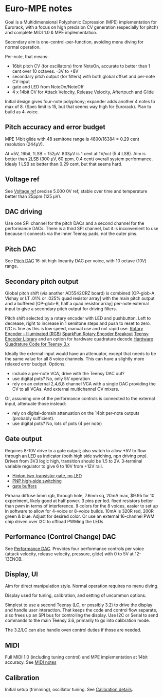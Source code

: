 # Euro-MPE notes

Goal is a Multidimensional Polyphonic Expression (MPE) implementation for Eurorack, with a focus on
high precision CV generation (especially for pitch) and complete MIDI 1.0 & MPE implementation.

Secondary aim is one-control-per-function, avoiding menu diving for normal operation.

Per-note, that means:

- 16bit pitch CV (for oscillators) from NoteOn, accurate to better than 1 cent over 10 octaves. -3V to +8V
- secondary pitch output (for filters) with both global offset and per-note CV input
- gate and LED from NoteOn/NoteOff
- 4 x 14bit CV for Attack Velocity, Release Velocity, Aftertouch and Glide

Initial design gives four-note polyphony; expander adds another 4 notes to max of 8. (Spec limit is 15, but that seems way high for Eurorack). Plan to build as 4-voice.

## Pitch accuracy and error budget

MPE 14bit glide with 48 semitone range is 4800/16384 = 0.29 cent resolution (244μV).

At ±5V, 16bit, 1LSB = 152μV. 833μV is 1 cent at 1V/oct (5.4 LSB).
    Aim is better than 2LSB (300 μV, 60 ppm, 0.4 cent) overall system performance. Idealy 1 LSB so better than 0.29 cent, but that seems hard.

## Voltage ref

See [Voltage ref](voltage-ref-LM399.md) precise 5.000 0V ref, stable over time and temperature better than 25ppm (125 μV).

## DAC driving

Use one SPI channel for the pitch DACs and a second channel for the performance DACs. There is a third SPI channel, but it is inconvenient to use because it connects via the inner Teensy pads, not the outer pins.

## Pitch DAC

See [Pitch DAC](pitch-dac.md) 16-bit high linearity DAC per voice, with 10 octave (10V) range.


## Secondary pitch output

Global pitch shift (via another AD5542CRZ board) is combined [OP-glob-A, Vishay or LT .01% or .025% quad resistor array] with the main pitch output and a buffered [OP-glob-B, half a quad resistor array] per-note external input to give a secondary pitch output for driving filters.

Pitch shift selected by a rotary encoder with LED and pushbutton. Left to decrease, right to increase in 1 semitone steps and push to reset to zero. I2C is fine as this is low speed, manual use and not rapid use.
[Rotary Encoder - Illuminated (RGB)](https://www.sparkfun.com/products/10982)
[SparkFun Rotary Encoder Breakout](https://www.sparkfun.com/products/11722)
[Teensy Encoder Library](https://www.pjrc.com/teensy/td_libs_Encoder.html)
and an option for hardware quadrature decode
[Hardware Quadrature Code for Teensy 3.x](https://forum.pjrc.com/threads/26803-Hardware-Quadrature-Code-for-Teensy-3-x)


Ideally the external input would have an attenuator, except that needs to be the same value for all 8 voice channels. This can have a slightly more relaxed error budget. Options:

- include a per-note VCA, drive with the Teensy DAC out?
- use digital pots? No, only 5V operation
- rely on an external 2,4,6,8 channel VCA with a single DAC providing the CV to all VCAs. And external multichannel CV mixers.

Or, assuming one of the performance controls is connected to the external input, attenuate those instead:

- rely on digital-domain attenuation on the 14bit per-note outputs (probably sufficient).
- use digital pots? No, lots of pots (4 per note)

## Gate output

Requires 8-10V drive to a gate output; also switch to allow +5V to flow through an LED as indicator (both high side swiching, npn driving pnp). Driven from 3V3 logic high, transition should be 1.5 to 2V. 3-terminal variable regulator to give 6 to 10V from +12V rail.

- [Hinton two-transistor gate, no LED](https://www.muffwiggler.com/forum/viewtopic.php?p=2720659#2720659)
- [PNP high-side switching](http://www.w9xt.com/page_microdesign_pt12_hv_pnp_switching.html)
- [gate buffers](https://synthnerd.wordpress.com/2016/03/17/synth-diy-gate-buffer/)

Pirhana diffuse 5mm rgb, through hole, 7.6mm sq, 20mA max,  $9.95 for 10
experiment, likely good at half power. 3 pins per led.
fixed resistors better than pwm in terms of interference.
8 colors for the 8 voices, easier to set up in software to allow for 4-voice or 8-voice builds.
10mA is 320R red, 200R green & blue. Adjust for desired color.
Or use an external 16-channel PWM chip driven over I2C to offload PWMing the LEDs.

## Performance (Control Change) DAC

See [Performance DAC](performance-dac.md). Provides four performance controls per voice (attack velocity, release velocity, pressure, glide) with 0 to 5V at 12-13ENOB.


## Display, UI

Aim for direct manipulation style. Normal operation requires no menu diving.

Display used for tuning, calibration, and setting of uncommon options.

Simplest to use a second Teensy (LC, or possibly 3.2) to drive the display and handle user interaction. That keeps the code and control flow separate, also frees up an SPI bus for controlling the display. Use I2C or Serial to send commands to the main Teensy 3.6, primarily to go into calibration mode.

The 3.2/LC can also handle oven control duties if those are needed.


## MIDI

Full MIDI 1.0 (including tuning control) and MPE implementation at 14bit accuracy.
See [MIDI notes](midi-notes.md)

## Calibration

Initial setup (trimming), oscillator tuning. See [Calibration details](calibration.md).
